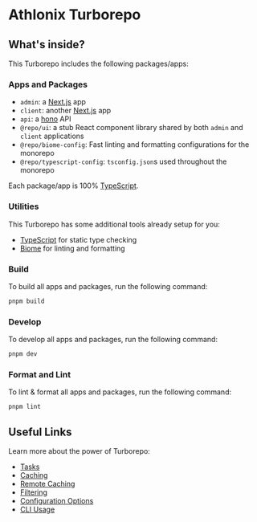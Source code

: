 # Athlonix Turborepo

## What's inside?

This Turborepo includes the following packages/apps:

### Apps and Packages

- `admin`: a [Next.js](https://nextjs.org/) app
- `client`: another [Next.js](https://nextjs.org/) app
- `api`: a [hono](https://hono.dev/) API
- `@repo/ui`: a stub React component library shared by both `admin` and `client` applications
- `@repo/biome-config`: Fast linting and formatting configurations for the monorepo
- `@repo/typescript-config`: `tsconfig.json`s used throughout the monorepo

Each package/app is 100% [TypeScript](https://www.typescriptlang.org/).

### Utilities

This Turborepo has some additional tools already setup for you:

- [TypeScript](https://www.typescriptlang.org/) for static type checking
- [Biome](https://biome.dev) for linting and formatting

### Build

To build all apps and packages, run the following command:

```sh
pnpm build
```

### Develop

To develop all apps and packages, run the following command:

```sh
pnpm dev
```

### Format and Lint

To lint & format all apps and packages, run the following command:

```sh
pnpm lint
```

## Useful Links

Learn more about the power of Turborepo:

- [Tasks](https://turbo.build/repo/docs/core-concepts/monorepos/running-tasks)
- [Caching](https://turbo.build/repo/docs/core-concepts/caching)
- [Remote Caching](https://turbo.build/repo/docs/core-concepts/remote-caching)
- [Filtering](https://turbo.build/repo/docs/core-concepts/monorepos/filtering)
- [Configuration Options](https://turbo.build/repo/docs/reference/configuration)
- [CLI Usage](https://turbo.build/repo/docs/reference/command-line-reference)
